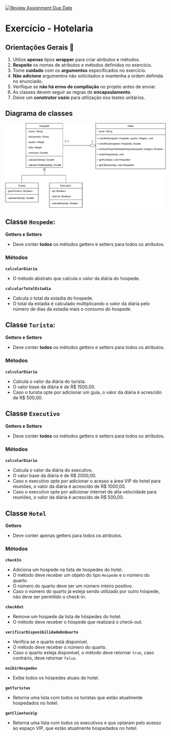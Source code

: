 [![Review Assignment Due Date](https://classroom.github.com/assets/deadline-readme-button-22041afd0340ce965d47ae6ef1cefeee28c7c493a6346c4f15d667ab976d596c.svg)](https://classroom.github.com/a/HTc7IGhA)
# Exercício - Hotelaria

## Orientações Gerais 🚨

1. Utilize **apenas** tipos **wrapper** para criar atributos e métodos.
2. **Respeite** os nomes de atributos e métodos definidos no exercício.
3. Tome **cuidado** com os **argumentos** especificados no exercício.
4. **Não adicione** argumentos não solicitados e mantenha a ordem definida no enunciado.
5. Verifique se **não há erros de compilação** no projeto antes de enviar.
6. As classes devem seguir as regras de **encapsulamento**.
7. Deixe um **construtor vazio** para utilização nos testes unitários.

## Diagrama de classes

![diagrama.png](diagrama.png)

## Classe `Hospede`:

**Getters e Setters**
- Deve conter **todos** os métodos getters e setters para todos os atributos.

### Métodos

**`calcularDiaria`**
- O método abstrato que calcula o valor da diária do hospede.

**`calcularTotalEstadia`**
- Calcula o total da estadia do hospede.
- O total da estadia é calculado multiplicando o valor da diária pelo número de dias da estadia mais o consumo do hospede.

## Classe `Turista`:

**Getters e Setters**
- Deve conter **todos** os métodos getters e setters para todos os atributos.

### Métodos

**`calcularDiaria`**
- Calcula o valor da diária do turista.
- O valor base da diária é de R$ 1500,00.
- Caso o turista opte por adicionar um guia, o valor da diária é acrescido de R$ 500,00.

## Classe `Executivo`

**Getters e Setters**
- Deve conter **todos** os métodos getters e setters para todos os atributos.

### Métodos

**`calcularDiaria`**
- Calcula o valor da diária do executivo.
- O valor base da diária é de R$ 2000,00.
- Caso o executivo opte por adicionar o acesso a área VIP do hotel para reuniões, o valor da diária é acrescido de R$ 1000,00.
- Caso o executivo opte por adicionar internet de alta velocidade para reuniões, o valor da diária é acrescido de R$ 500,00.

## Classe `Hotel`

**Getters**
- Deve conter apenas getters para todos os atributos.

### Métodos

**`checkIn`**
- Adiciona um hospede na lista de hospedes do hotel.
- O método deve receber um objeto do tipo `Hospede` e o número do quarto.
- O número do quarto deve ser um número inteiro positivo.
- Caso o número do quarto já esteja sendo utilizado por outro hóspede, não deve ser permitido o check-in.

**`checkOut`**
- Remove um hospede da lista de hóspedes do hotel.
- O método deve receber o hóspede que realizará o check-out.

**`verificarDisponibilidadeDoQuarto`**
- Verifica se o quarto está disponível.
- O método deve receber o número do quarto.
- Caso o quarto esteja disponível, o método deve retornar `true`, caso contrário, deve retornar `false`.

**`exibirHospedes`**
- Exibe todos os hóspedes atuais do hotel.

**`getTuristas`**
- Retorna uma lista com todos os turistas que estão atualmente hospedados no hotel.

**`getClientesVip`**
- Retorna uma lista com todos os executivos e que optaram pelo acesso ao espaço VIP, que estão atualmente hospedados no hotel.
